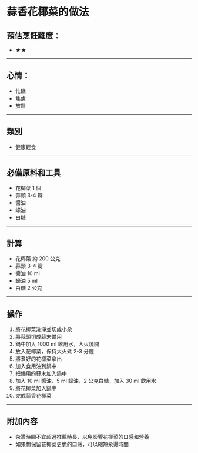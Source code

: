 # 蒜香花椰菜的做法

## 預估烹飪難度：

- ★★

---

## 心情：

- 忙碌
- 焦慮
- 放鬆

---

## 類別
- 健康輕食

---

## 必備原料和工具

- 花椰菜 1 個
- 蒜頭 3-4 瓣
- 醬油
- 蠔油
- 白糖

---

## 計算

- 花椰菜 約 200 公克
- 蒜頭 3-4 瓣
- 醬油 10 ml
- 蠔油 5 ml
- 白糖 2 公克

---

## 操作

1. 將花椰菜洗淨並切成小朵
2. 將蒜頭切成蒜末備用
3. 鍋中加入 1000 ml 飲用水，大火燒開
4. 放入花椰菜，保持大火煮 2-3 分鐘
5. 將煮好的花椰菜拿出
6. 加入食用油到鍋中
7. 把備用的蒜末加入鍋中
8. 加入 10 ml 醬油，5 ml 蠔油，2 公克白糖，加入 30 ml 飲用水
9. 將花椰菜加入鍋中
10. 完成蒜香花椰菜

---

## 附加內容

- 汆燙時間不宜超過推薦時長，以免影響花椰菜的口感和營養
- 如果想保留花椰菜更脆的口感，可以縮短汆燙時間